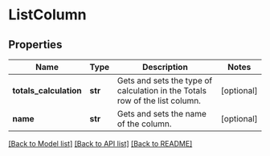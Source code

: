 # ListColumn

## Properties
Name | Type | Description | Notes
------------ | ------------- | ------------- | -------------
**totals_calculation** | **str** | Gets and sets the type of calculation in the Totals row of the list column. | [optional] 
**name** | **str** | Gets and sets the name of the column. | [optional] 

[[Back to Model list]](../README.md#documentation-for-models) [[Back to API list]](../README.md#documentation-for-api-endpoints) [[Back to README]](../README.md)


